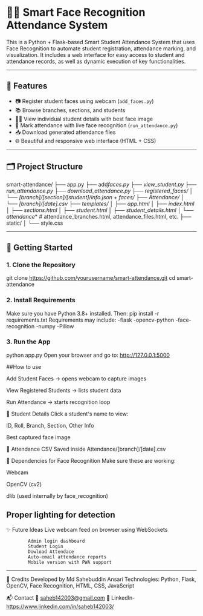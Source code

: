 # 👨‍🎓 Smart Face Recognition Attendance System

This is a Python + Flask-based Smart Student Attendance System that uses Face Recognition to automate student registration, attendance marking, and visualization. It includes a web interface for easy access to student and attendance records, as well as dynamic execution of key functionalities.

---

## 🔧 Features

- 📷 Register student faces using webcam (`add_faces.py`)
- 📚 Browse branches, sections, and students
- 🧑‍💼 View individual student details with best face image
- 📡 Mark attendance with live face recognition (`run_attendance.py`)
- 📥 Download generated attendance files
- 🌐 Beautiful and responsive web interface (HTML + CSS)

---

## 🗂️ Project Structure

smart-attendance/
├── app.py
├── add*faces.py
├── view_student.py
├── run_attendance.py
├── download_attendance.py
├── registered_faces/
│ └── [branch]/[section]/[student]/info.json + faces/
├── Attendance/
│ └── [branch]/[date].csv
├── templates/
│ ├── app.html
│ ├── index.html
│ ├── sections.html
│ ├── student.html
│ ├── student_details.html
│ └── attendance*\* # attendance_branches.html, attendance_files.html, etc.
├── static/
│ └── style.css

---

## 🚀 Getting Started

### 1. Clone the Repository

git clone https://github.com/yourusername/smart-attendance.git
cd smart-attendance

### 2. Install Requirements

Make sure you have Python 3.8+ installed. Then:
pip install -r requirements.txt
Requirements may include:
-flask
-opencv-python
-face-recognition
-numpy
-Pillow

### 3. Run the App

python app.py
Open your browser and go to:
http://127.0.0.1:5000

##How to use

Add Student Faces → opens webcam to capture images

View Registered Students → lists student data

Run Attendance → starts recognition loop

🔹 Student Details
Click a student's name to view:

ID, Roll, Branch, Section, Other Info

Best captured face image

🔹 Attendance CSV
Saved inside Attendance/[branch]/[date].csv

📸 Dependencies for Face Recognition
Make sure these are working:

Webcam

OpenCV (cv2)

dlib (used internally by face_recognition)

## Proper lighting for detection

✨ Future Ideas
Live webcam feed on browser using WebSockets

            Admin login dashboard
            Student Login
            Dowload Attendace
            Auto-email attendance reports
            Mobile version with PWA support

---

🤝 Credits
Developed by Md Sahebuddin Ansari
Technologies: Python, Flask, OpenCV, Face Recognition, HTML, CSS, JavaScript

📬 Contact
📧 saheb142003@gmail.com
🔗 LinkedIn-https://www.linkedin.com/in/saheb142003/
